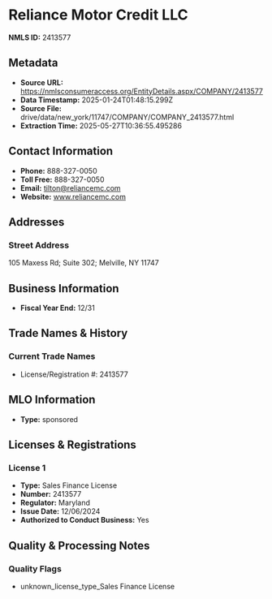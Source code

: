 # Reliance Motor Credit LLC

**NMLS ID:** 2413577

## Metadata
- **Source URL:** https://nmlsconsumeraccess.org/EntityDetails.aspx/COMPANY/2413577
- **Data Timestamp:** 2025-01-24T01:48:15.299Z
- **Source File:** drive/data/new_york/11747/COMPANY/COMPANY_2413577.html
- **Extraction Time:** 2025-05-27T10:36:55.495286

## Contact Information
- **Phone:** 888-327-0050
- **Toll Free:** 888-327-0050
- **Email:** tilton@reliancemc.com
- **Website:** www.reliancemc.com

## Addresses
### Street Address
105 Maxess Rd; Suite 302; Melville, NY 11747

## Business Information
- **Fiscal Year End:** 12/31

## Trade Names & History
### Current Trade Names
- License/Registration #: 2413577

## MLO Information
- **Type:** sponsored

## Licenses & Registrations

### License 1
- **Type:** Sales Finance License
- **Number:** 2413577
- **Regulator:** Maryland
- **Issue Date:** 12/06/2024
- **Authorized to Conduct Business:** Yes

## Quality & Processing Notes
### Quality Flags
- unknown_license_type_Sales Finance License
